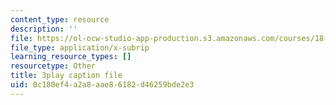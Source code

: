 ```yaml
---
content_type: resource
description: ''
file: https://ol-ocw-studio-app-production.s3.amazonaws.com/courses/18-01sc-single-variable-calculus-fall-2010/0c180ef4a2a8aae86182d46259bde2e3_aWV4khIBvCM.srt
file_type: application/x-subrip
learning_resource_types: []
resourcetype: Other
title: 3play caption file
uid: 0c180ef4-a2a8-aae8-6182-d46259bde2e3
---
```

